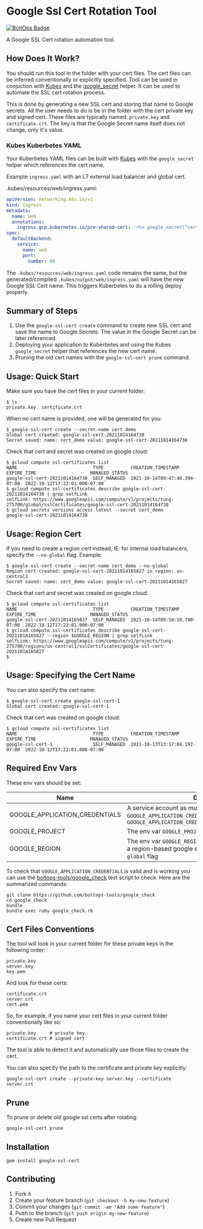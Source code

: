 # Google Ssl Cert Rotation Tool

[![BoltOps Badge](https://img.boltops.com/boltops/badges/boltops-badge.png)](https://www.boltops.com)

A Google SSL Cert rotation automation tool.

## How Does It Work?

You should run this tool in the folder with your cert files. The cert files can be inferred conventionally or explicitly specified. Tool can be used in conjuction with [Kubes](https://kubes.guru/) and the [google_secret](https://kubes.guru/docs/helpers/google/secrets/) helper. It can be used to automate the SSL cert rotation process.

This is done by generating a new SSL cert and storing that name to Google secrets.  All the user needs to do is be in the folder with the cert private key and signed cert. These files are typically named: `private.key` and `certificate.crt`.  The key is that the Google Secret name itself does not change, only it's value.

### Kubes Kuberbetes YAML

Your Kuberbetes YAML files can be built with [Kubes](https://kubes.guru/) with the `google_secret` helper which references the cert name.

Example `ingress.yaml` with an L7 external load balancer and global cert.

.kubes/resources/web/ingress.yaml:

```yaml
apiVersion: networking.k8s.io/v1
kind: Ingress
metadata:
  name: web
  annotations:
    ingress.gcp.kubernetes.io/pre-shared-cert: '<%= google_secret("cert_demo", base64: false) %>'
spec:
  defaultBackend:
    service:
      name: web
      port:
        number: 80
```

The `.kubes/resources/web/ingress.yaml` code remains the same, but the generated/compiled ``.kubes/output/web/ingress.yaml`` will have the new Google SSL Cert name.  This triggers Kuberbetes to do a rolling deploy properly.

## Summary of Steps

1. Use the `google-ssl-cert create` command to create new SSL cert and save the name to Google Secrets.  The value in the Google Secret can be later referenced.
2. Deploying your application to Kuberbetes and using the Kubes `google_secret` helper that references the new cert name.
3. Pruning the old cert names with the `google-ssl-cert prune` command.

## Usage: Quick Start

Make sure you have the cert files in your current folder:

    $ ls
    private.key  certificate.crt

When no cert name is provided, one will be generated for you:

    $ google-ssl-cert create --secret-name cert_demo
    Global cert created: google-ssl-cert-20211014164738
    Secret saved: name: cert_demo value: google-ssl-cert-20211014164738

Check that cert and secret was created on google cloud:

    $ gcloud compute ssl-certificates list
    NAME                            TYPE          CREATION_TIMESTAMP             EXPIRE_TIME                    MANAGED_STATUS
    google-ssl-cert-20211014164738  SELF_MANAGED  2021-10-14T09:47:40.394-07:00  2022-10-12T17:22:01.000-07:00
    $ gcloud compute ssl-certificates describe google-ssl-cert-20211014164738 | grep selfLink
    selfLink: https://www.googleapis.com/compute/v1/projects/tung-275700/global/sslCertificates/google-ssl-cert-20211014164738
    $ gcloud secrets versions access latest --secret cert_demo
    google-ssl-cert-20211014164738

## Usage: Region Cert

If you need to create a region cert instead, IE: for internal load balancers, specify the `--no-global` flag. Example:

    $ google-ssl-cert create --secret-name cert_demo --no-global
    Region cert created: google-ssl-cert-20211014165827 in region: us-central1
    Secret saved: name: cert_demo value: google-ssl-cert-20211014165827

Check that cert and secret was created on google cloud:

    $ gcloud compute ssl-certificates list
    NAME                            TYPE          CREATION_TIMESTAMP             EXPIRE_TIME                    MANAGED_STATUS
    google-ssl-cert-20211014165827  SELF_MANAGED  2021-10-14T09:58:28.790-07:00  2022-10-12T17:22:01.000-07:00
    $ gcloud compute ssl-certificates describe google-ssl-cert-20211014165827 --region $GOOGLE_REGION | grep selfLink
    selfLink: https://www.googleapis.com/compute/v1/projects/tung-275700/regions/us-central1/sslCertificates/google-ssl-cert-20211014165827
    $

## Usage: Specifying the Cert Name

You can also specify the cert name:

    $ google-ssl-cert create google-ssl-cert-1
    Global cert created: google-ssl-cert-1

Check that cert was created on google cloud:

    $ gcloud compute ssl-certificates list
    NAME                            TYPE          CREATION_TIMESTAMP             EXPIRE_TIME                    MANAGED_STATUS
    google-ssl-cert-1               SELF_MANAGED  2021-10-13T13:17:04.192-07:00  2022-10-12T17:22:01.000-07:00

## Required Env Vars

These env vars should be set:

Name | Description
--- | ---
GOOGLE\_APPLICATION_CREDENTIALS | A service account as must be set up with `GOOGLE_APPLICATION_CREDENTIALS`. IE: `export GOOGLE_APPLICATION_CREDENTIALS=~/.gcp/credentials.json`
GOOGLE_PROJECT | The env var `GOOGLE_PROJECT` and must be set.
GOOGLE_REGION | The env var `GOOGLE_REGION` and must be set when creating a region-based google ssl cert. So when using the `--no-global` flag

To check that `GOOGLE_APPLICATION_CREDENTIALS` is valid and is working you can use the [boltops-tools/google_check](https://github.com/boltops-tools/google_check) test script to check. Here are the summarized commands:

    git clone https://github.com/boltops-tools/google_check
    cd google_check
    bundle
    bundle exec ruby google_check.rb

## Cert Files Conventions

The tool will look in your current folder for these private keys in the following order:

    private.key
    server.key
    key.pem

And look for these certs:

    certificate.crt
    server.crt
    cert.pem

So, for example, if you name your cert files in your current folder conventionally like so:

    private.key     # private key
    certificate.crt # signed cert

The tool is able to detect it and automatically use those files to create the cert.

You can also specify the path to the certificate and private key explicitly:

    google-ssl-cert create --private-key server.key --certificate server.crt

## Prune

To prune or delete old google ssl certs after rotating:

    google-ssl-cert prune

## Installation

    gem install google-ssl-cert

## Contributing

1. Fork it
2. Create your feature branch (`git checkout -b my-new-feature`)
3. Commit your changes (`git commit -am "Add some feature"`)
4. Push to the branch (`git push origin my-new-feature`)
5. Create new Pull Request

